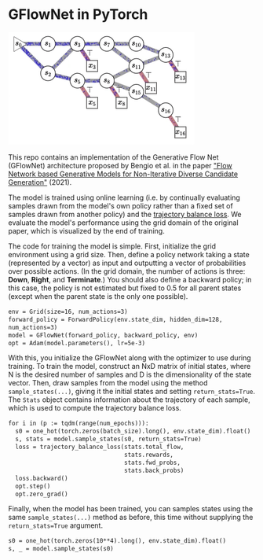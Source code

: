 # GFlowNet in PyTorch

![gflownet](images/gflownet_anim.gif)

This repo contains an implementation of the Generative Flow Net (GFlowNet) architecture proposed by Bengio et al. in the paper ["Flow Network based Generative Models for Non-Iterative Diverse Candidate Generation"](https://arxiv.org/abs/2106.04399) (2021).

The model is trained using online learning (i.e. by continually evaluating samples drawn from the model's own policy rather than a fixed set of samples drawn from another policy) and the [trajectory balance loss](https://arxiv.org/abs/2201.13259). We evaluate the model's performance using the grid domain of the original paper, which is visualized by the end of training.

The code for training the model is simple. First, initialize the grid environment using a grid size. Then, define a policy network taking a state (represented by a vector) as input and outputting a vector of probabilities over possible actions. (In the grid domain, the number of actions is three: **Down**, **Right**, and **Terminate**.) You should also define a backward policy; in this case, the policy is not estimated but fixed to 0.5 for all parent states (except when the parent state is the only one possible).

```
env = Grid(size=16, num_actions=3)
forward_policy = ForwardPolicy(env.state_dim, hidden_dim=128, num_actions=3)
model = GFlowNet(forward_policy, backward_policy, env)
opt = Adam(model.parameters(), lr=5e-3)
```

With this, you initialize the GFlowNet along with the optimizer to use during training. To train the model, construct an NxD matrix of initial states, where N is the desired number of samples and D is the dimensionality of the state vector. Then, draw samples from the model using the method `sample_states(...)`, giving it the initial states and setting `return_stats=True`. The `Stats` object contains information about the trajectory of each sample, which is used to compute the trajectory balance loss.

```
for i in (p := tqdm(range(num_epochs))):
  s0 = one_hot(torch.zeros(batch_size).long(), env.state_dim).float()
  s, stats = model.sample_states(s0, return_stats=True)
  loss = trajectory_balance_loss(stats.total_flow,
                                 stats.rewards,
                                 stats.fwd_probs,
                                 stats.back_probs)
  loss.backward()
  opt.step()
  opt.zero_grad()
```

Finally, when the model has been trained, you can samples states using the same `sample_states(...)` method as before, this time without supplying the `return_stats=True` argument.

```
s0 = one_hot(torch.zeros(10**4).long(), env.state_dim).float()
s, _ = model.sample_states(s0)
```
